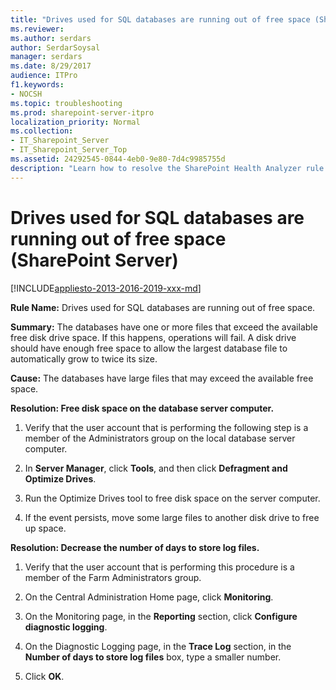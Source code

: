 ```yaml
---
title: "Drives used for SQL databases are running out of free space (SharePoint Server)"
ms.reviewer: 
ms.author: serdars
author: SerdarSoysal
manager: serdars
ms.date: 8/29/2017
audience: ITPro
f1.keywords:
- NOCSH
ms.topic: troubleshooting
ms.prod: sharepoint-server-itpro
localization_priority: Normal
ms.collection:
- IT_Sharepoint_Server
- IT_Sharepoint_Server_Top
ms.assetid: 24292545-0844-4eb0-9e80-7d4c9985755d
description: "Learn how to resolve the SharePoint Health Analyzer rule: Drives used for SQL databases are running out of free space, for SharePoint Server."
---
```


# Drives used for SQL databases are running out of free space (SharePoint Server)

[!INCLUDE[appliesto-2013-2016-2019-xxx-md](../includes/appliesto-2013-2016-2019-xxx-md.md)]
  
 **Rule Name:** Drives used for SQL databases are running out of free space. 
  
 **Summary:** The databases have one or more files that exceed the available free disk drive space. If this happens, operations will fail. A disk drive should have enough free space to allow the largest database file to automatically grow to twice its size. 
  
 **Cause:** The databases have large files that may exceed the available free space. 
  
 **Resolution: Free disk space on the database server computer.**
  
1. Verify that the user account that is performing the following step is a member of the Administrators group on the local database server computer.
    
2. In **Server Manager**, click **Tools**, and then click **Defragment and Optimize Drives**.
    
3. Run the Optimize Drives tool to free disk space on the server computer.
    
4. If the event persists, move some large files to another disk drive to free up space.
    
**Resolution: Decrease the number of days to store log files.**
  
1. Verify that the user account that is performing this procedure is a member of the Farm Administrators group. 
    
2. On the Central Administration Home page, click **Monitoring**.
    
3. On the Monitoring page, in the **Reporting** section, click **Configure diagnostic logging**.
    
4. On the Diagnostic Logging page, in the **Trace Log** section, in the **Number of days to store log files** box, type a smaller number. 
    
5. Click **OK**.
    


